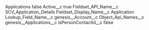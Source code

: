 <?xml version="1.0" encoding="UTF-8"?>
<CustomMetadata xmlns="http://soap.sforce.com/2006/04/metadata" xmlns:xsi="http://www.w3.org/2001/XMLSchema-instance" xmlns:xsd="http://www.w3.org/2001/XMLSchema">
    <label>Applications</label>
    <protected>false</protected>
    <values>
        <field>Active__c</field>
        <value xsi:type="xsd:boolean">true</value>
    </values>
    <values>
        <field>Fieldset_API_Name__c</field>
        <value xsi:type="xsd:string">SCV_Application_Details</value>
    </values>
    <values>
        <field>Fieldset_Display_Name__c</field>
        <value xsi:type="xsd:string">Application</value>
    </values>
    <values>
        <field>Lookup_Field_Name__c</field>
        <value xsi:type="xsd:string">genesis__Account__c</value>
    </values>
    <values>
        <field>Object_Api_Names__c</field>
        <value xsi:type="xsd:string">genesis__Applications__c</value>
    </values>
    <values>
        <field>isPersonContactId__c</field>
        <value xsi:type="xsd:boolean">false</value>
    </values>
</CustomMetadata>
